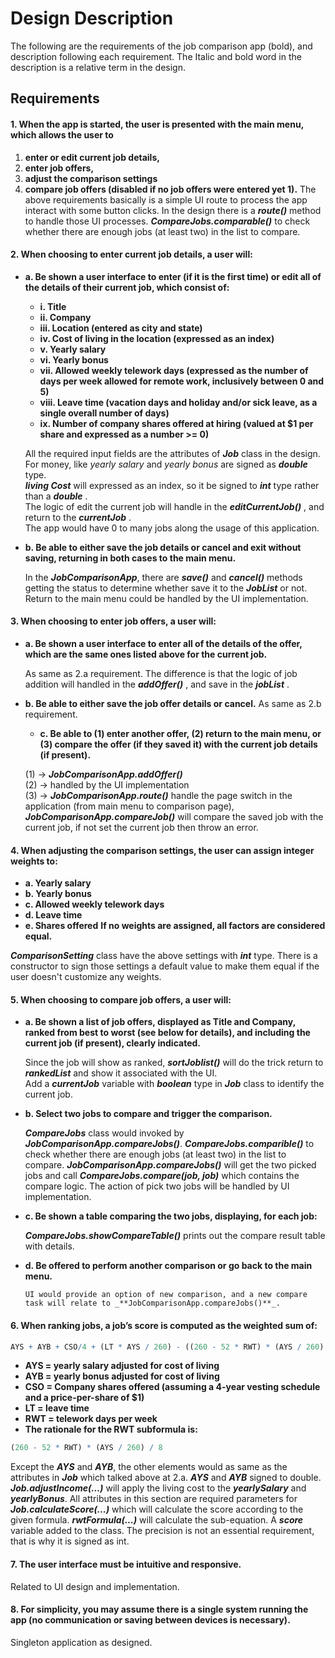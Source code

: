 # Design Description

The following are the requirements of the job comparison app (bold), and description following each requirement. The Italic and bold word in the description is a relative term in the design.

## Requirements
#### 1. When the app is started, the user is presented with the main menu, which allows the user to

1. **enter or edit current job details,** 
1. **enter job offers,**
1. **adjust the comparison settings** 
1. **compare job offers (disabled if no job offers were entered yet 1).**
   The above requirements basically is a simple UI route to process the app interact with some button clicks. In the design there is a _**route()**_ method to handle those UI processes. _**CompareJobs.comparable()**_ to check whether there are enough jobs (at least two) in the list to compare. 

#### 2. When choosing to enter current job details, a user will: 

* **a. Be shown a user interface to enter (if it is the first time) or edit all of the details of their current job, which consist of:** 
    - **i. Title** 
    - **ii. Company** 
    - **iii. Location (entered as city and state)** 
    - **iv. Cost of living in the location (expressed as an index)** 
    - **v. Yearly salary** 
    - **vi. Yearly bonus** 
    - **vii. Allowed weekly telework days (expressed as the number of days per week allowed for remote work, inclusively between 0 and 5)** 
    - **viii. Leave time (vacation days and holiday and/or sick leave, as a single overall number of days)** 
    - **ix. Number of company shares offered at hiring (valued at $1 per share and expressed as a number >= 0)**	
	
    All the required input fields are the attributes of _**Job**_ class in the design. For money, like *yearly salary* and *yearly bonus* are signed as _**double**_ type.	
    _**living Cost**_ will expressed as an index, so it be signed to _**int**_ type rather than a _**double**_ .  
    The logic of edit the current job will handle in the _**editCurrentJob()**_ , and return to the _**currentJob**_ .  
    The app would have 0 to many jobs along the usage of this application. 
* **b. Be able to either save the job details or cancel and exit without saving, returning in both cases to the main menu.**

	In the _**JobComparisonApp**_, there are _**save()**_ and _**cancel()**_ methods getting the status to determine whether save it to the _**JobList**_ or not. 	Return to the main menu could be handled by the UI implementation. 

#### 3. When choosing to enter job offers, a user will:

* **a. Be shown a user interface to enter all of the details of the offer, which are the same ones listed above for the current job.**	
  
	As same as 2.a requirement. The difference is that the logic of job addition will handled in the _**addOffer()**_ , and save in the _**jobList**_ .
  
* **b. Be able to either save the job offer details or cancel.**
	As same as 2.b requirement.	
      
	* **c. Be able to (1) enter another offer, (2) return to the main menu, or (3) compare the offer (if they saved it) with the current job details (if present).**
  
	(1) -> _**JobComparisonApp.addOffer()**_   
    (2) -> handled by the UI implementation   
    (3) -> _**JobComparisonApp.route()**_ handle the page switch in the application (from main menu to comparison page), _**JobComparisonApp.compareJob()**_ will compare the saved job with the current job, if not set the current job then throw an error.

#### 4. When adjusting the comparison settings, the user can assign integer weights to:

- **a. Yearly salary**
- **b. Yearly bonus**
- **c. Allowed weekly telework days**
- **d. Leave time**
- **e. Shares offered** 
**If no weights are assigned, all factors are considered equal.**

_**ComparisonSetting**_ class have the above settings with _**int**_ type. 
There is a constructor to sign those settings a default value to make them equal if the user doesn't customize any weights.

#### 5. When choosing to compare job offers, a user will: 

- **a. Be shown a list of job offers, displayed as Title and Company, ranked from best to worst (see below for details), and including the current job (if present), clearly indicated.**

	Since the job will show as ranked, _**sortJoblist()**_ will do the trick return to _**rankedList**_ and show it associated with the UI.  
    Add a _**currentJob**_ variable with _**boolean**_ type in _**Job**_ class to identify the current job.

- **b. Select two jobs to compare and trigger the comparison.**
  
    _**CompareJobs**_ class would invoked by _**JobComparisonApp.compareJobs()**_. 
    _**CompareJobs.comparible()**_ to check whether there are enough jobs (at least two) in the list to compare. 
    _**JobComparisonApp.compareJobs()**_ will get the two picked jobs and call _**CompareJobs.compare(job, job)**_ which contains the compare logic. 
    The action of pick two jobs will be handled by UI implementation. 

- **c. Be shown a table comparing the two jobs, displaying, for each job:**

    _**CompareJobs.showCompareTable()**_ prints out the compare result table with details. 	

- **d. Be offered to perform another comparison or go back to the main menu.**
      
      UI would provide an option of new comparison, and a new compare task will relate to _**JobComparisonApp.compareJobs()**_.
      
#### 6. When ranking jobs, a job’s score is computed as the weighted sum of:

```mathematica
AYS + AYB + CSO/4 + (LT * AYS / 260) - ((260 - 52 * RWT) * (AYS / 260) / 8)
```
- **AYS = yearly salary adjusted for cost of living**
- **AYB = yearly bonus adjusted for cost of living**
- **CSO = Company shares offered (assuming a 4-year vesting schedule and a price-per-share of $1)**
- **LT = leave time**
- **RWT = telework days per week**
- **The rationale for the RWT subformula is:**
```mathematica
(260 - 52 * RWT) * (AYS / 260) / 8 
```

Except the _**AYS**_ and _**AYB**_, the other elements would as same as the attributes in _**Job**_ which talked above at 2.a.
_**AYS**_ and _**AYB**_ signed to double.
_**Job.adjustIncome(...)**_ will apply the living cost to the _**yearlySalary**_ and _**yearlyBonus**_.
All attributes in this section are required parameters for _**Job.calculateScore(...)**_ which will calculate the score according to the given formula. _**rwtFormula(...)**_ will calculate the sub-equation. 
A ***score*** variable added to the class. The precision is not an essential requirement, that is why it is signed as int.

#### 7. The user interface must be intuitive and responsive.

Related to UI design and implementation.

#### 8. For simplicity, you may assume there is a single system running the app (no communication or saving between devices is necessary).

Singleton application as designed.

